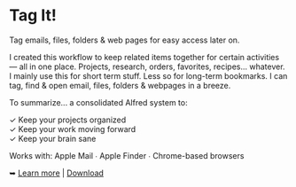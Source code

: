 # Tag It!

Tag emails, files, folders & web pages for easy access later on.

I created this workflow to keep related items together for certain activities — all in one place. Projects, research, orders, favorites, recipes... whatever. I mainly use this for short term stuff. Less so for long-term bookmarks. I can tag, find & open email, files, folders & webpages in a breeze. 

To summarize... a consolidated Alfred system to:  

✓  Keep your projects organized  
✓  Keep your work moving forward  
✓  Keep your brain sane

Works with: Apple Mail ∙ Apple Finder ∙ Chrome-based browsers

➥ [Learn more](https://github.com/modrocko/my-alfred-workflows/tree/main/tag%20it) | [Download](https://github.com/modrocko/my-alfred-workflows/releases/latest)
